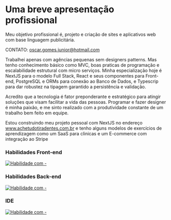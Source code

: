 # Uma breve apresentação profissional

Meu objetivo profissional é, projeto e criação de sites e aplicativos web com base linguagem publicitária.

CONTATO: oscar.gomes.junior@hotmail.com

Trabalhei apenas com agências pequenas sem designers patterns. Mas tenho conhecimento básico como MVC, boas praticas de programação e escalabilidade estrutural com micro serviços. Minha especialização hoje é NextJS para o modelo Full Stack, React e seus componentes para Front-end, PostgreSQL e ORMs para conexão ao Banco de Dados, e Typescrip para dar robustez na tipagem garantido a persistência e validação.

Acredito que a tecnologia é fator preponderante e estratégico para atingir soluções que visam facilitar a vida das pessoas. Programar e fazer designer é minha paixão, e me sinto realizado com a produtividade constante de um trabalho bem feito em equipe.

Estou construindo meu projeto pessoal com NextJS no endereço www.achetudotiradentes.com.br e tenho alguns modelos de exercícios de aprendizagem como um SaaS para clinicas e um E-commerce com integração ao Stripe

### Habilidades Front-end

[![Habilidade com - ](https://skillicons.dev/icons?i=js,ts,react,tailwind,html,css,svg,figma,ai,ps)](https://skillicons.dev)

### Habilidades Back-end

[![Habilidade com - ](https://skillicons.dev/icons?i=nodejs,nextjs,postgres,mysql,aws,netlify,vercel)](https://skillicons.dev)

### IDE

[![Habilidade com - ](https://skillicons.dev/icons?i=vscode)](https://skillicons.dev)
